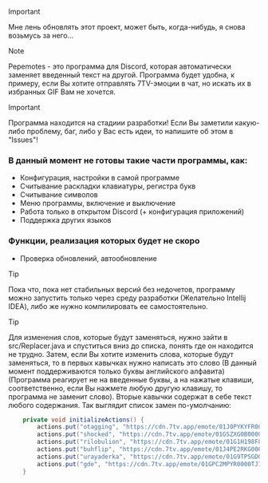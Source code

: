 > [!IMPORTANT]
> Мне лень обновлять этот проект, может быть, когда-нибудь, я снова возьмусь за него...

> [!NOTE]
> Pepemotes - это программа для Discord, которая автоматически заменяет введенный текст на другой.
> Программа будет удобна, к примеру, если Вы хотите отправлять 7TV-эмоции в чат, но искать их в избранных GIF Вам не хочется.

> [!IMPORTANT]
> Программа находится на стадиии разработки! Если Вы заметили какую-либо проблему, баг, либо у Вас есть идеи, то напишите об этом в "Issues"!
> ### В данный момент не готовы такие части программы, как:
> - Конфигурация, настройки в самой программе
> - Считывание раскладки клавиатуры, регистра букв
> - Считывание символов
> - Меню программы, включение и выключение
> - Работа только в открытом Discord (+ конфигурация приложений)
> - Поддержка других языков
> ### Функции, реализация которых будет не скоро
> - Проверка обновлений, автообновление

> [!TIP]
> Пока что, пока нет стабильных версий без недочетов, программу можно запустить только через среду разработки (Желательно Intellij IDEA), либо же нужно компилировать ее самостоятельно.

> [!TIP]
> Для изменения слов, которые будут заменяться, нужно зайти в src/Replacer.java и спуститься вниз до списка, понять где он находится не трудно.
> Затем, если Вы хотите изменить слова, которые будут заменяться, то в первых кавычках нужно написать это слово (В данный момент поддерживаются только буквы английского алфавита) (Программа реагирует не на введенные буквы, а на нажатые клавиши, соответственно, если Вы нажмете любую другую клавишу, то программа не заменит слово). Вторые кавычки содержат в себе текст любого содержания.
> Так выглядит список замен по-умолчанию:
```java
    private void initializeActions() {
        actions.put("otagging", "https://cdn.7tv.app/emote/01J0PYKYFR00068734GKCYD6P4/4x.gif");
        actions.put("shocked", "https://cdn.7tv.app/emote/01GSZXG0B000087DXYC0P80SQT/4x.gif");
        actions.put("rilobulion", "https://cdn.7tv.app/emote/01G1H198F80005G1MWWMPGT05K/4x.gif");
        actions.put("buhflip", "https://cdn.7tv.app/emote/01J4PE2RKG0004SVBK6PNC37T6/4x.gif");
        actions.put("urayaderka", "https://cdn.7tv.app/emote/01G9TPSGDG000AGTWTH4BHTCTY/4x.gif");
        actions.put("gde", "https://cdn.7tv.app/emote/01GPC2MPYR0000TJ7CCYB26WBX/4x.gif");
    }
```

